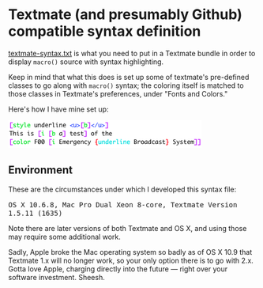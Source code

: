 # Textmate \(and presumably Github\) compatible syntax definition

[textmate-syntax.txt](textmate-syntax.txt) is what you need to
put in a Textmate bundle in order to display `macro()` source
with syntax highlighting.

Keep in mind that what this does is set up some of textmate's
pre-defined classes to go along with `macro()` syntax; the coloring
itself is matched to those classes in Textmate's preferences,
under "Fonts and Colors."

Here's how I have mine set up:

![Textmate Syntax](textmate-syntax.png)

## Environment

These are the circumstances under which I developed this syntax file:

<tt>OS X 10.6.8, Mac Pro Dual Xeon 8-core, Textmate Version 1.5.11 (1635)</tt>

Note there are later versions of both Textmate and OS X, and using those may require
some additional work.

Sadly, Apple broke the Mac operating system so badly as of OS X 10.9 that Textmate 1.x will no longer work, so your only option there is to go with 2.x. Gotta love Apple, charging directly into the future &mdash;
right over your software investment. Sheesh.
